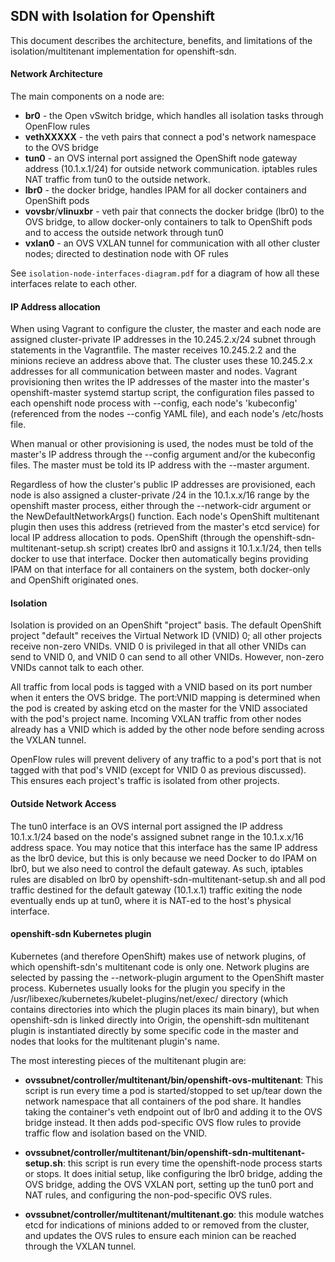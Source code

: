 ## SDN with Isolation for Openshift

This document describes the architecture, benefits, and limitations of the isolation/multitenant implementation for openshift-sdn.

#### Network Architecture

The main components on a node are:

* **br0** - the Open vSwitch bridge, which handles all isolation tasks through OpenFlow rules
* **vethXXXXX** - the veth pairs that connect a pod's network namespace to the OVS bridge
* **tun0** - an OVS internal port assigned the OpenShift node gateway address (10.1.x.1/24) for outside network communication.  iptables rules NAT traffic from tun0 to the outside network.
* **lbr0** - the docker bridge, handles IPAM for all docker containers and OpenShift pods
* **vovsbr**/**vlinuxbr** - veth pair that connects the docker bridge (lbr0) to the OVS bridge, to allow docker-only containers to talk to OpenShift pods and to access the outside network through tun0
* **vxlan0** - an OVS VXLAN tunnel for communication with all other cluster nodes; directed to destination node with OF rules

See `isolation-node-interfaces-diagram.pdf` for a diagram of how all these interfaces relate to each other.

#### IP Address allocation

When using Vagrant to configure the cluster, the master and each node are assigned cluster-private IP addresses in the 10.245.2.x/24 subnet through statements in the Vagrantfile.  The master receives 10.245.2.2 and the minions recieve an address above that.  The cluster uses these 10.245.2.x addresses for all communication between master and nodes.  Vagrant provisioning then writes the IP addresses of the master into the master's openshift-master systemd startup script, the configuration files passed to each openshift node process with --config, each node's 'kubeconfig' (referenced from the nodes --config YAML file), and each node's /etc/hosts file.

When manual or other provisioning is used, the nodes must be told of the master's IP address through the --config argument and/or the kubeconfig files.  The master must be told its IP address with the --master argument.

Regardless of how the cluster's public IP addresses are provisioned, each node is also assigned a cluster-private /24 in the 10.1.x.x/16 range by the openshift master process, either through the --network-cidr argument or the NewDefaultNetworkArgs() function.  Each node's OpenShift multitenant plugin then uses this address (retrieved from the master's etcd service) for local IP address allocation to pods.  OpenShift (through the openshift-sdn-multitenant-setup.sh script) creates lbr0 and assigns it 10.1.x.1/24, then tells docker to use that interface.  Docker then automatically begins providing IPAM on that interface for all containers on the system, both docker-only and OpenShift originated ones.

#### Isolation

Isolation is provided on an OpenShift "project" basis.  The default OpenShift project "default" receives the Virtual Network ID (VNID) 0; all other projects receive non-zero VNIDs.  VNID 0 is privileged in that all other VNIDs can send to VNID 0, and VNID 0 can send to all other VNIDs.  However, non-zero VNIDs cannot talk to each other.

All traffic from local pods is tagged with a VNID based on its port number when it enters the OVS bridge.  The port:VNID mapping is determined when the pod is created by asking etcd on the master for the VNID associated with the pod's project name.  Incoming VXLAN traffic from other nodes already has a VNID which is added by the other node before sending across the VXLAN tunnel.

OpenFlow rules will prevent delivery of any traffic to a pod's port that is not tagged with that pod's VNID (except for VNID 0 as previous discussed).  This ensures each project's traffic is isolated from other projects.

#### Outside Network Access

The tun0 interface is an OVS internal port assigned the IP address 10.1.x.1/24 based on the node's assigned subnet range in the 10.1.x.x/16 address space.  You may notice that this interface has the same IP address as the lbr0 device, but this is only because we need Docker to do IPAM on lbr0, but we also need to control the default gateway.  As such, iptables rules are disabled on lbr0 by openshift-sdn-multitenant-setup.sh and all pod traffic destined for the default gateway (10.1.x.1) traffic exiting the node eventually ends up at tun0, where it is NAT-ed to the host's physical interface.

#### openshift-sdn Kubernetes plugin

Kubernetes (and therefore OpenShift) makes use of network plugins, of which openshift-sdn's multitenant code is only one.  Network plugins are selected by passing the --network-plugin argument to the OpenShift master process.  Kubernetes usually looks for the plugin you specify in the /usr/libexec/kubernetes/kubelet-plugins/net/exec/ directory (which contains directories into which the plugin places its main binary), but when openshift-sdn is linked directly into Origin, the openshift-sdn multitenant plugin is instantiated directly by some specific code in the master and nodes that looks for the multitenant plugin's name.

The most interesting pieces of the multitenant plugin are:

* **ovssubnet/controller/multitenant/bin/openshift-ovs-multitenant**: This script is run every time a pod is started/stopped to set up/tear down the network namespace that all containers of the pod share.  It handles taking the container's veth endpoint out of lbr0 and adding it to the OVS bridge instead.  It then adds pod-specific OVS flow rules to provide traffic flow and isolation based on the VNID.

* **ovssubnet/controller/multitenant/bin/openshift-sdn-multitenant-setup.sh**: this script is run every time the openshift-node process starts or stops.  It does initial setup, like configuring the lbr0 bridge, adding the OVS bridge, adding the OVS VXLAN port, setting up the tun0 port and NAT rules, and configuring the non-pod-specific OVS rules.

* **ovssubnet/controller/multitenant/multitenant.go**: this module watches etcd for indications of minions added to or removed from the cluster, and updates the OVS rules to ensure each minion can be reached through the VXLAN tunnel.

